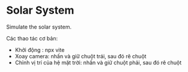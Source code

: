 # Solar System
 Simulate the solar system.

 Các thao tác cơ bản: 
- Khởi động : npx vite
- Xoay camera: nhấn và giữ chuột trái, sau đó rê chuột
- Chỉnh vị trí của hệ mặt trời: nhấn và giữ chuột phải, sau đó rê chuột
